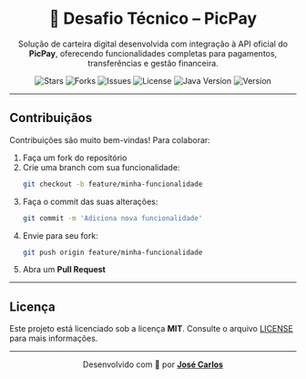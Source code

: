 <h1 align="center">💼 Desafio Técnico – PicPay</h1>

<p align="center">
  Solução de carteira digital desenvolvida com integração à API oficial do <br />
  <strong>PicPay</strong>, oferecendo funcionalidades completas para pagamentos, transferências e gestão financeira.
</p>

<div align="center">
  <img src="https://img.shields.io/github/stars/carlos0ff/picpay-digital-wallet?style=for-the-badge&color=yellow" alt="Stars">
  <img src="https://img.shields.io/github/forks/carlos0ff/picpay-digital-wallet?style=for-the-badge&color=blue" alt="Forks">
  <img src="https://img.shields.io/github/issues/carlos0ff/picpay-digital-wallet?style=for-the-badge&color=green" alt="Issues">
  <img src="https://img.shields.io/badge/license-MIT-green?style=for-the-badge&logo=open-source-initiative" alt="License">
  <img src="https://img.shields.io/badge/Java-17+-orange?style=for-the-badge&logo=openjdk" alt="Java Version">
  <img src="https://img.shields.io/badge/Version-1.0.0-blue?style=for-the-badge" alt="Version">
</div>

---

## Contribuiçãos

Contribuições são muito bem-vindas! Para colaborar:

1. Faça um fork do repositório
2. Crie uma branch com sua funcionalidade:
   ```bash
   git checkout -b feature/minha-funcionalidade
   ```
3. Faça o commit das suas alterações:
   ```bash
   git commit -m 'Adiciona nova funcionalidade'
   ```
4. Envie para seu fork:
   ```bash
   git push origin feature/minha-funcionalidade
   ```
5. Abra um **Pull Request**

---

## Licença

Este projeto está licenciado sob a licença **MIT**. Consulte o arquivo [LICENSE](LICENSE) para mais informações.

---

<p align="center">
  Desenvolvido com 💚 por <a href="https://github.com/carlos0ff" target="_blank"><strong>José Carlos</strong></a>
</p>
